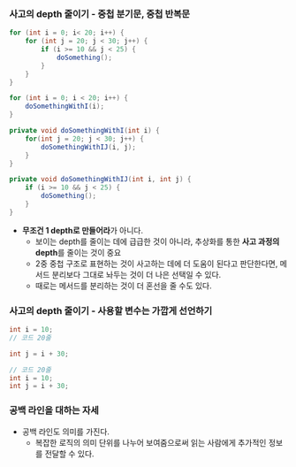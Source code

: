 ### 사고의 depth 줄이기 - 중첩 분기문, 중첩 반복문
```java
for (int i = 0; i< 20; i++) {
    for (int j = 20; j < 30; j++) {
        if (i >= 10 && j < 25) {
            doSomething();
        }
    }
}
```

```java
for (int i = 0; i < 20; i++) {
    doSomethingWithI(i);
}

private void doSomethingWithI(int i) {
    for(int j = 20; j < 30; j++) {
        doSomethingWithIJ(i, j);
    }
}

private void doSomethingWithIJ(int i, int j) {
    if (i >= 10 && j < 25) {
        doSomething();
    }
}
```

* **무조건 1 depth로 만들어라**가 아니다.
  * 보이는 depth를 줄이는 데에 급급한 것이 아니라, 추상화를 통한 **사고 과정의 depth**를 줄이는 것이 중요
  * 2중 중첩 구조로 표현하는 것이 사고하는 데에 더 도움이 된다고 판단한다면, 메서드 분리보다 그대로 놔두는 것이 더 나은 선택일 수 있다.
  * 때로는 메서드를 분리하는 것이 더 혼선을 줄 수도 있다.

### 사고의 depth 줄이기 - 사용할 변수는 가깝게 선언하기
```java
int i = 10;
// 코드 20줄

int j = i + 30;
```

```java
// 코드 20줄
int i = 10;
int j = i + 30;
```

### 공백 라인을 대하는 자세
* 공백 라인도 의미를 가진다.
  * 복잡한 로직의 의미 단위를 나누어 보여줌으로써 읽는 사람에게 추가적인 정보를 전달할 수 있다.